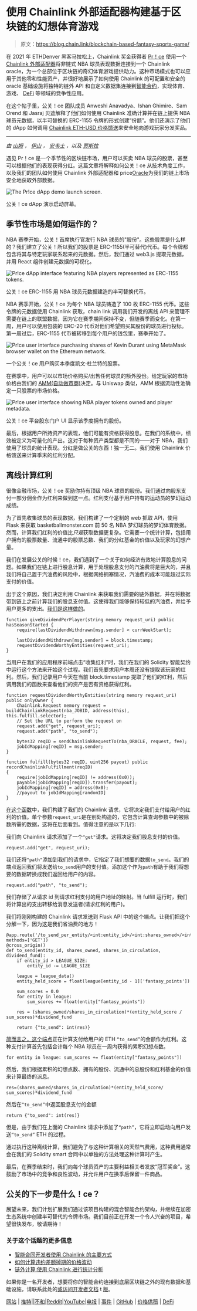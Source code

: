 # 使用 Chainlink 外部适配器构建基于区块链的幻想体育游戏

> 原文：<https://blog.chain.link/blockchain-based-fantasy-sports-game/>

在 2021 年 ETHDenver 黑客马拉松上，Chainlink 奖金获得者 [Pr！ce](https://devfolio.co/submissions/stonks-9f8d) 使用一个 [Chainlink 外部适配器](https://docs.chain.link/docs/external-adapters)将非链式 NBA 球员表现数据连接到一个 Chainlink oracle，为一个总部位于区块链的奇幻体育游戏提供动力。这种市场模式也可以应用于其他零和性能资产，并很好地展示了如何使用 Chainlink 的可配置和安全的 oracle 基础设施将独特的链外 API 和自定义数据集连接到[智能合约](https://chain.link/education/smart-contracts)，实现体育、游戏、 [DeFi](https://chain.link/education/defi) 等领域的竞争性应用。

在这个帖子里，公关！ce 团队成员 Anweshi Anavadya、Ishan Ghimire、Sam Orend 和 Jasraj 贝迪解释了他们如何使用 Chainlink 准确计算并在链上提供 NBA 球员元数据，以半可替换的 ERC-1155 令牌的形式创建“份额”。他们还演示了他们的 dApp 如何调用 [Chainlink ETH-USD 价格馈送](https://data.chain.link/eth-usd)来安全地向游戏玩家分发奖品。

* * *

*由* [*山姆*](https://www.linkedin.com/in/sam-orend/) *，* [*伊山*](https://www.linkedin.com/in/ishan-ghimire/) *，* [*安韦士*](https://www.linkedin.com/in/anweshianavadya/) *，以及* [*贾斯拉*](https://twitter.com/ret2jazzy)

遇见 Pr！ce 是一个季节性的区块链市场，用户可以买卖 NBA 球员的股票，甚至可以根据他们的表现获得分红。这篇文章将解释如何公关！ce 从技术角度工作，以及我们的团队如何使用 Chainlink 外部适配器和 price[Oracle](https://chain.link/education/blockchain-oracles)为我们的链上市场安全地获取外部数据。



![The Pr!ce dApp demo launch screen.](img/a2febacd5661f34875956b151c0491e7.png)

<figcaption class="wp-caption-text">公关！ce dApp 演示启动屏幕。</figcaption>



<figcaption></figcaption>



## 季节性市场是如何运作的？

NBA 赛季开始，公关！首席执行官发行 NBA 球员的"股份"。这些股票是什么样的？我们建立了公关！所以我们的股票是 ERC-1155(半可替代)代币。每个令牌都包含将其与特定玩家联系起来的元数据。然后，我们通过 web3.js 提取元数据，并用 React 组件创建元数据的可视化。



![Pr!ce dApp interface featuring NBA players represented as ERC-1155 tokens.](img/3723ece38d456995bf4eafe3f26d7244.png)

<figcaption class="wp-caption-text">公关！ce ERC-1155 用 NBA 球员元数据建造的半可替换代币。</figcaption>



<figcaption></figcaption>



NBA 赛季开始，公关！ce 为每个 NBA 球员铸造了 100 枚 ERC-1155 代币。这些令牌的元数据使用 Chainlink 获取，chain link 调用我们开发的离线 API 来管理不需要在链上的联盟数据，因为它在赛季期间保持不变，但随赛季而变化。在第一周，用户可以使用包装的 ERC-20 代币对他们希望购买其股份的球员进行投标。第一周过后，ERC-1155 代币被转移到每个用户的钱包里，赛季开始了。



![Pr!ce user interface purchasing shares of Kevin Durant using MetaMask browser wallet on the Ethereum network.](img/b2c121a1c4aef4f34f2b286a41c2e081.png)

<figcaption class="wp-caption-text">一个公关！ce 用户购买本季度凯文·杜兰特的股票。</figcaption>



<figcaption></figcaption>



在赛季中，用户可以以市场价格购买/出售任何球员的额外股份。给定玩家的市场价格由我们的 [AMM(自动做市商)](https://blog.chain.link/challenges-in-defi-how-to-bring-more-capital-and-less-risk-to-automated-market-maker-dexs/)决定。与 Uniswap 类似，AMM 根据流动性池确定一只股票的市场价格。



![Pr!ce user interface showing NBA player tokens owned and player metadata.](img/c10a5db90ba5d951e5b9f3795d6ca62d.png)

<figcaption class="wp-caption-text">公关！ce 平台股东门户 UI 显示该季度拥有的股份。</figcaption>



<figcaption></figcaption>



最后，根据用户所持资产的表现，他们可能有资格获得股息。在我们的系统中，绩效被定义为可量化的产出。这对于每种资产类型都是不同的——对于 NBA，我们使用了球员的统计表现。分红是做公关的东西！独一无二。我们使用 Chainlink 价格馈送来计算季末的红利分配。

## 离线计算红利

很像金融市场，公关！ce 奖励你持有顶级 NBA 球员的股份。我们通过向股东支付一部分佣金作为红利来做到这一点。红利支付基于用户持有的运动员的梦幻运动成绩。

为了首先收集球员的表现数据，我们构建了一个定制的 web 抓取 API，使用 Flask 来获取 basketballmonster.com 前 50 名 NBA 梦幻球员的梦幻体育数据。然而，计算我们红利的价值比*只是*获取数据更复杂。它需要一个统计计算，包括用户拥有的股票数量、流通中的股票总数、我们的分红基金的价值以及玩家的幻想产量。

我们在发展公关的时候！ce，我们遇到了一个关于如何经济有效地计算股息的问题。如果我们在链上进行股息计算，用于处理股息支付的汽油费将是巨大的，并且我们将自己置于汽油费的风险中，根据网络拥塞情况，汽油费的成本可能超过实际支付的价值。

出于这个原因，我们决定利用 Chainlink 来获取我们需要的链外数据，并在将数据带到链上之前计算我们的股息支付值。这使得我们能够保持较低的汽油费，并给予用户更多的支出。[我们是这样做的](https://gist.github.com/beshup/19ab2115c47a3e5de8f3a34115a8146c)。

```
function giveDividendPerPlayer(string memory request_uri) public hasSeasonStarted {
    require(lastDividendWithdrawn[msg.sender] < currWeekStart);

    lastDividendWithdrawn[msg.sender] = block.timestamp;
    requestDividendWorthyEntities(request_uri);
}
```

当用户在我们的应用程序前端点击“收集红利”时，我们在我们的 Solidity 智能契约中运行这个方法来开始这个过程。我们首先要求用户本周还没有提取该玩家的红利。然后，我们记录用户今天在当前 block.timestamp 提取了他们的红利，然后调用我们的函数来查看他们的资产是否有资格获得红利。

```
function requestDividendWorthyEntities(string memory request_uri) public onlyOwner {
    Chainlink.Request memory request = buildChainlinkRequest(nba_JOBID, address(this), this.fulfill.selector);
    // Set the URL to perform the request on
    request.add("get", request_uri);
    request.add("path", "to_send");

    bytes32 reqID = sendChainlinkRequestTo(nba_ORACLE, request, fee);
    jobIdMapping[reqID] = msg.sender;
}

function fulfill(bytes32 reqID, uint256 payout) public recordChainlinkFulfillment(reqID)
{
    require(jobIdMapping[reqID] != address(0x0));
    payable(jobIdMapping[reqID]).transfer(payout);
    jobIdMapping[reqID] = address(0x0);
    //payout to jobIdMapping[randomID]
}
```



<figcaption></figcaption>



[在这个函数](https://gist.github.com/beshup/9060296662a21449cd0e60569efd0fac)中，我们构建了我们的 Chainlink 请求，它将决定我们支付给用户的红利的价值。单个参数`request_uri`是在别处构造的，它包含计算查询参数中的被除数所需的数据，这将在后面看到。值得注意的是以下几行:

我们向 Chainlink 请求添加了一个`"get"`请求。这将决定我们股息支付的价值。

`request.add("get", request_uri);`

我们还将`"path"`添加到我们的请求中，它指定了我们想要的数据`to_send`。我们的端点返回我们将发送给`to_send`用户的支付值。添加这个作为`path`有助于我们将想要的数据转换成我们返回给用户的内容。

`request.add("path", "to_send");`

我们存储了从请求 id 到请求红利支付的用户地址的映射。当 fulfill 运行时，我们将计算出的支出转移给消息发送者(请求红利的用户)。

我们将刚刚构建的 Chainlink 请求发送到 Flask API 中的这个端点。让我们把这个分解一下，因为这是我们省油费的地方！

```
@app.route('/to_send_per_entity/<int:entity_id>/<int:shares_owned>/<int:shares_in_circulation>/<int:dividend_fund>', methods=['GET'])
@cross_origin()
def to_send(entity_id, shares_owned, shares_in_circulation, dividend_fund):
    if entity_id > LEAGUE_SIZE:
        entity_id -= LEAGUE_SIZE   

    league = league_data()
    entity_held_score = float(league[entity_id - 1]['fantasy_points'])

    sum_scores = 0.0 
    for entity in league:
        sum_scores += float(entity["fantasy_points"])

    res = (shares_owned/shares_in_circulation)*(entity_held_score / sum_scores)*dividend_fund

    return {"to_send": int(res)}
```



<figcaption></figcaption>



[简而言之，这个端点](https://gist.github.com/beshup/cf68ca20dd3de7b3989263b24a40e953)正在计算支付给用户的 ETH `“to_send”`的金额作为红利。这种支付计算首先包括合计每个 NBA 球员在一周内获得的累积幻想点数。

`for entity in league: sum_scores += float(entity["fantasy_points"])`

然后，我们根据累积的幻想点数、拥有的股份、流通中的总股份和红利基金的价值来计算最终的派息。

`res=(shares_owned/shares_in_circulation)*(entity_held_score/ sum_scores)*dividend_fund`

然后在`“to_send”`中返回股息支付的金额

`return {"to_send": int(res)}`

但是，由于我们在上面的 Chainlink 请求中添加了`“path”`，它将立即启动向用户发送`“to_send”` ETH 的过程。

通过执行这种离线计算，我们避免了与这种计算相关的天然气费用，这种费用通常会在我们的 Solidity smart 合同中以单独的方法处理这种计算时产生。

最后，在赛季结束时，我们向每个球员资产的主要利益相关者发放“冠军奖金”。这鼓励了市场中的竞争和良性波动，并允许用户在换季后保留一件商品。

## 公关的下一步是什么！ce？

展望未来，我们计划扩展我们通过该项目构建的混合智能合约架构，并继续在加密生态系统中创建半可替代的令牌市场。我们目前正在开发一个令人兴奋的项目，希望很快发布，敬请期待！

### 关于这个话题的更多信息

*   [智能合同开发者使用 Chainlink 的主要方式](https://blog.chain.link/smart-contract-api-price-random/)
*   [如何计算违约差额掉期的价格波动](https://blog.chain.link/how-to-calculate-price-volatility-for-defi-variance-swaps/)
*   [链外计算:使用 Chainlink 进行统计分析](https://blog.chain.link/off-chain-computation-statistical-analysis-with-chainlink/)

如果你是一名开发者，想要将你的智能合约连接到底层区块链之外的现有数据和基础设施，请联系此处的[或访问](https://chainlink.typeform.com/to/gEwrPO)[开发者文档](https://docs.chain.link/) t [版](https://docs.chain.link/)。

[网站](https://chain.link/) | [推特](https://twitter.com/chainlink)|[|](https://www.reddit.com/r/Chainlink/)[不和](https://discordapp.com/invite/aSK4zew)|[Reddit](https://www.reddit.com/r/Chainlink/)|[YouTube](https://www.youtube.com/channel/UCnjkrlqaWEBSnKZQ71gdyFA)|[电报](https://t.me/chainlinkofficial) | [事件](https://blog.chain.link/tag/events/) | [GitHub](https://github.com/smartcontractkit/chainlink) | [价格供稿](https://feeds.chain.link/) | [DeFi](https://defi.chain.link/)